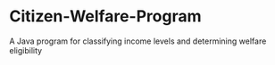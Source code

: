 # Citizen-Welfare-Program
A Java program for classifying income levels and determining welfare eligibility
